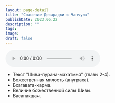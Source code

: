 ```yaml
---
layout: page-detail
title: "Спасение Девараджи и Чанчулы"
publishDate: 2023.06.22
description: ""
tags:
image:
draft: false
---
```


<audio title="2023.06.22 - Спасение Девараджи и Чанчулы.mp3" src="/upload/iblock/8a7/8a71bd8a40b90d48bc1ad8b325454f61.mp3" controls=""></audio>

* Текст "Шива-пурана-махатмья" (главы 2-4).
* Божественная милость (ануграха).
* Бхагавата-карма.
* Величие божественной силы Шивы.
* Васанакшая.

  
